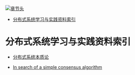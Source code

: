 [![章节头](https://parg.co/UGo)](https://parg.co/b4z) 
 - [分布式系统学习与实践资料索引](#%E5%88%86%E5%B8%83%E5%BC%8F%E7%B3%BB%E7%BB%9F%E5%AD%A6%E4%B9%A0%E4%B8%8E%E5%AE%9E%E8%B7%B5%E8%B5%84%E6%96%99%E7%B4%A2%E5%BC%95) 

# 分布式系统学习与实践资料索引

- [分布式系统本质论](http://www.52cs.org/) 

- [In search of a simple consensus algorithm](http://rystsov.info/2017/02/15/simple-consensus.html)